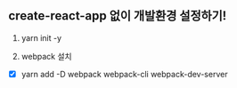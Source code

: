 ## create-react-app 없이 개발환경 설정하기!
  
  1. yarn init -y

  2. webpack 설치
  - [x] yarn add -D webpack webpack-cli webpack-dev-server
